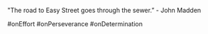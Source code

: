 "The road to Easy Street goes through the sewer.” - John Madden

#onEffort #onPerseverance #onDetermination
